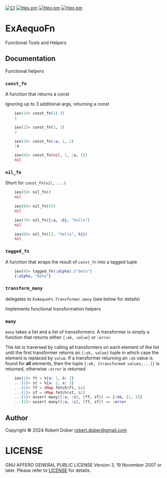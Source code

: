 <!--
DO NOT EDIT THIS FILE
It has been generated from the template `README.md.eex` by Extractly (https://github.com/RobertDober/extractly.git)
and any changes you make in this file will most likely be lost
-->

[![CI](https://github.com/RobertDober/ex_aequo_fn/actions/workflows/elixir.yml/badge.svg)](https://github.com/RobertDober/ex_aequo_fn/actions)
[![Hex.pm](https://img.shields.io/hexpm/v/ex_aequo_fn.svg)](https://hex.pm/packages/ex_aequo_fn)
[![Hex.pm](https://img.shields.io/hexpm/dw/ex_aequo_fn.svg)](https://hex.pm/packages/ex_aequo_fn)
[![Hex.pm](https://img.shields.io/hexpm/dt/ex_aequo_fn.svg)](https://hex.pm/packages/ex_aequo_fn)

# ExAequoFn

Functional Tools and Helpers 

## Documentation

Functional helpers

### `const_fn` 

A function that returns a const

Ignoring up to 3 additional args, returning a const 

```elixir
    iex(1)> const_fn(1).()
    1
```

```elixir
    iex(2)> const_fn(2, 1)
    2
```

```elixir
    iex(3)> const_fn(:a, 1, 2)
    :a
```

```elixir
    iex(4)> const_fn(nil, 1, :a, [])
    nil
```

### `nil_fn`

Short for `const_fn(nil, ...)`
    
```elixir
    iex(5)> nil_fn()
    nil
```

```elixir
    iex(6)> nil_fn(42)
    nil
```

```elixir
    iex(7)> nil_fn({:a, :b}, "hello")
    nil
```

```elixir
    iex(8)> nil_fn([], "hello", %{})
    nil
```

 ### `tagged_fn`
 
 A function that wraps the result of `const_fn` into a tagged tuple

```elixir
    iex(9)> tagged_fn(:alpha).("beta")
    {:alpha, "beta"}
```

 ### `transform_many`
 
 delegates to `ExAequoFn.Transformer.many` (see below for details)



Implements functional transformation helpers

### `many`

`many` takes a list and a list of transsformers. A transformer is simply a function
that returns either `{:ok, value}` or `:error`

The list is traversed by calling all transformers on each element of the list until
the first transformer returns an `{:ok, value}` tuple in which case the element is
replaced by `value`. If a transformer returning an `:ok` value is found for **all**
elements, then the tuple `{:ok, [transformed values,...]}` is returned, otherwise
`:error` is returned

```elixir
    iex(1)> ft = %{a: 1, b: 2}
    ...(1)> st = %{a: 2, x: 3}
    ...(1)> ff = &Map.fetch(ft, &1)
    ...(1)> sf = &Map.fetch(st, &1)
    ...(1)> assert many([:a, :x], [ff, sf]) == {:ok, [1, 3]}
    ...(1)> assert many([:a, :z], [ff, sf]) == :error
```





## Author

Copyright © 2024 Robert Dober robert.dober@gmail.com

# LICENSE

GNU AFFERO GENERAL PUBLIC LICENSE Version 3, 19 November 2007 or later. Please refer to [LICENSE](LICENSE) for details.
<!--SPDX-License-Identifier: AGPL-3.0-or-later-->
